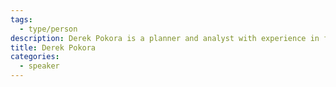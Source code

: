 ```yaml
---
tags:
  - type/person
description: Derek Pokora is a planner and analyst with experience in feasibility analysis, land development, and asset management for affordable housing. He has worked in the non-profit sector supporting private, non-profit providers and municipal housing corporations. His previous experience as a graphic designer and digital media manager has assisted with the creation of reports and funding applications for various clients. Derek is an advocate for community development that is accessible, affordable, inclusive, and sustainable. He holds a degree in Urban + Regional Planning from Ryerson (X) University and an Advanced Diploma in Graphic Design from George Brown College in Toronto, Ontario.
title: Derek Pokora
categories:
  - speaker
---
```


